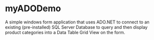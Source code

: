 # myADODemo
A simple windows form application that uses ADO.NET to connect to an existing (pre-installed) SQL Server Database to query and then display product categories into a Data Table Grid View on the form.
